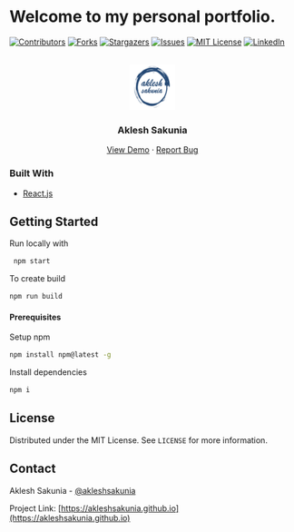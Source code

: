 # Welcome to my personal portfolio.

<div id="top"></div>

[![Contributors][contributors-shield]][contributors-url]
[![Forks][forks-shield]][forks-url]
[![Stargazers][stars-shield]][stars-url]
[![Issues][issues-shield]][issues-url]
[![MIT License][license-shield]][license-url]
[![LinkedIn][linkedin-shield]][linkedin-url]

<!-- PROJECT LOGO -->
<br />
<div align="center">
  <a href="https://github.com/akleshsakunia/akleshsakunia.github.io">
    <img src="public/logo.png" alt="Logo" width="80" height="80">
  </a>

  <h3 align="center">Aklesh Sakunia</h3>

  <p align="center">
    <a href="https://github.com/akleshsakunia/akleshsakunia.github.io">View Demo</a>
    ·
    <a href="https://github.com/akleshsakunia/akleshsakunia.github.io/issues">Report Bug</a>
  </p>
</div>

### Built With

- [React.js](https://reactjs.org/)

<!-- GETTING STARTED -->

## Getting Started

Run locally with

```sh
 npm start
```

To create build

```sh
npm run build
```

#### Prerequisites

Setup npm

```sh
npm install npm@latest -g
```

Install dependencies

```sh
npm i
```

<!-- LICENSE -->

## License

Distributed under the MIT License. See `LICENSE` for more information.

<!-- CONTACT -->

## Contact

Aklesh Sakunia - [@akleshsakunia](https://www.instagram.com/aklesh_sakunia/)

Project Link: [https://akleshsakunia.github.io](https://akleshsakunia.github.io)

[contributors-shield]: https://img.shields.io/github/contributors/akleshsakunia/akleshsakunia.github.io.svg?style=for-the-badge
[contributors-url]: https://github.com/akleshsakunia/akleshsakunia.github.io/graphs/contributors
[forks-shield]: https://img.shields.io/github/forks/akleshsakunia/akleshsakunia.github.io.svg?style=for-the-badge
[forks-url]: https://github.com/akleshsakunia/akleshsakunia.github.io/network/members
[stars-shield]: https://img.shields.io/github/stars/akleshsakunia/akleshsakunia.github.io.svg?style=for-the-badge
[stars-url]: https://github.com/akleshsakunia/akleshsakunia.github.io/stargazers
[issues-shield]: https://img.shields.io/github/issues/akleshsakunia/akleshsakunia.github.io.svg?style=for-the-badge
[issues-url]: https://github.com/akleshsakunia/akleshsakunia.github.io/issues
[license-shield]: https://img.shields.io/github/license/akleshsakunia/akleshsakunia.github.io.svg?style=for-the-badge
[license-url]: https://github.com/akleshsakunia/akleshsakunia.github.io/blob/master/LICENSE
[linkedin-shield]: https://img.shields.io/badge/-LinkedIn-black.svg?style=for-the-badge&logo=linkedin&colorB=555
[linkedin-url]: www.linkedin.com/in/aklesh-sakunia-927608103
[product-screenshot]: images/screenshot.png

